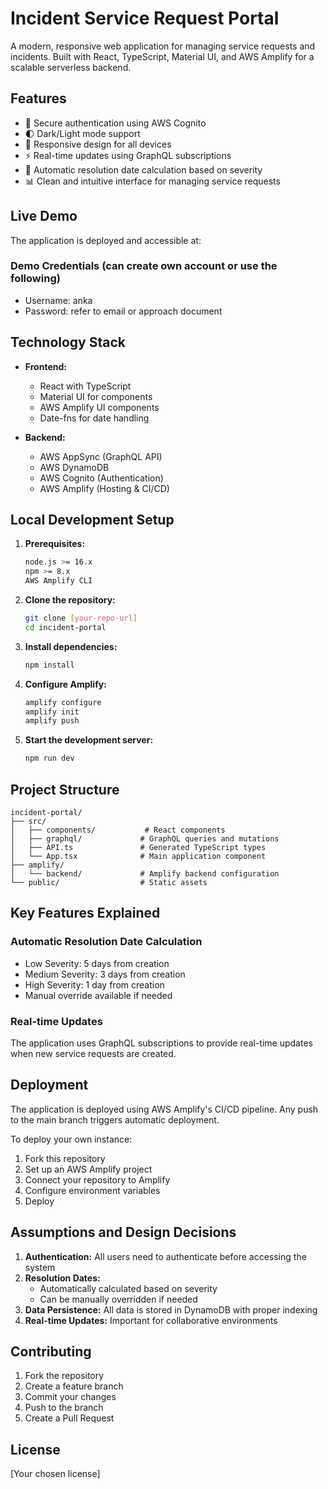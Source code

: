 # Incident Service Request Portal

A modern, responsive web application for managing service requests and incidents. Built with React, TypeScript, Material UI, and AWS Amplify for a scalable serverless backend.

## Features

- 🔐 Secure authentication using AWS Cognito
- 🌓 Dark/Light mode support
- 📱 Responsive design for all devices
- ⚡ Real-time updates using GraphQL subscriptions
- 🎯 Automatic resolution date calculation based on severity
- 📊 Clean and intuitive interface for managing service requests

## Live Demo

The application is deployed and accessible at: 

### Demo Credentials (can create own account or use the following)
- Username: anka
- Password: refer to email or approach document

## Technology Stack

- **Frontend:**
  - React with TypeScript
  - Material UI for components
  - AWS Amplify UI components
  - Date-fns for date handling

- **Backend:**
  - AWS AppSync (GraphQL API)
  - AWS DynamoDB
  - AWS Cognito (Authentication)
  - AWS Amplify (Hosting & CI/CD)

## Local Development Setup

1. **Prerequisites:**
   ```bash
   node.js >= 16.x
   npm >= 8.x
   AWS Amplify CLI
   ```

2. **Clone the repository:**
   ```bash
   git clone [your-repo-url]
   cd incident-portal
   ```

3. **Install dependencies:**
   ```bash
   npm install
   ```

4. **Configure Amplify:**
   ```bash
   amplify configure
   amplify init
   amplify push
   ```

5. **Start the development server:**
   ```bash
   npm run dev
   ```

## Project Structure

```
incident-portal/
├── src/
│   ├── components/           # React components
│   ├── graphql/             # GraphQL queries and mutations
│   ├── API.ts               # Generated TypeScript types
│   └── App.tsx              # Main application component
├── amplify/
│   └── backend/             # Amplify backend configuration
└── public/                  # Static assets
```

## Key Features Explained

### Automatic Resolution Date Calculation
- Low Severity: 5 days from creation
- Medium Severity: 3 days from creation
- High Severity: 1 day from creation
- Manual override available if needed

### Real-time Updates
The application uses GraphQL subscriptions to provide real-time updates when new service requests are created.

## Deployment

The application is deployed using AWS Amplify's CI/CD pipeline. Any push to the main branch triggers automatic deployment.

To deploy your own instance:

1. Fork this repository
2. Set up an AWS Amplify project
3. Connect your repository to Amplify
4. Configure environment variables
5. Deploy

## Assumptions and Design Decisions

1. **Authentication:** All users need to authenticate before accessing the system
2. **Resolution Dates:** 
   - Automatically calculated based on severity
   - Can be manually overridden if needed
3. **Data Persistence:** All data is stored in DynamoDB with proper indexing
4. **Real-time Updates:** Important for collaborative environments

## Contributing

1. Fork the repository
2. Create a feature branch
3. Commit your changes
4. Push to the branch
5. Create a Pull Request

## License

[Your chosen license]
